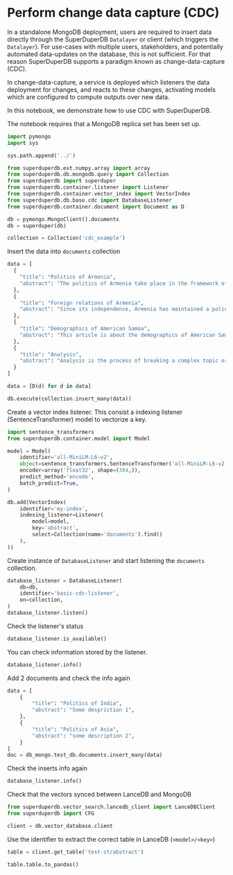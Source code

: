 # Perform change data capture (CDC)

In a standalone MongoDB deployment, users are required to insert data directly through the 
SuperDuperDB `Datalayer` or client (which triggers the `Datalayer`). For use-cases 
with multiple users, stakeholders, and potentially automated data-updates on the database,
this is not sufficient. For that reason SuperDuperDB supports a paradigm known as 
change-data-capture (CDC). 

In change-data-capture, a service is deployed which listeners the data deployment for changes, and 
reacts to these changes, activating models which are configured to compute outputs over new data.

In this notebook, we demonstrate how to use CDC with SuperDuperDB.

The notebook requires that a MongoDB replica set has been set up.

```python
import pymongo
import sys

sys.path.append('../')

from superduperdb.ext.numpy.array import array
from superduperdb.db.mongodb.query import Collection
from superduperdb import superduper
from superduperdb.container.listener import Listener
from superduperdb.container.vector_index import VectorIndex
from superduperdb.db.base.cdc import DatabaseListener
from superduperdb.container.document import Document as D
```


```python
db = pymongo.MongoClient().documents
db = superduper(db)

collection = Collection('cdc_example')
```

Insert the data into `documents` collection


```python
data = [
  {
    "title": "Politics of Armenia",
    "abstract": "The politics of Armenia take place in the framework of the parliamentary representative democratic republic of Armenia, whereby the President of Armenia is the head of state and the Prime Minister of Armenia the head of government, and of a multi-party system. Executive power is exercised by the President and the Government."
  },
  {
    "title": "Foreign relations of Armenia",
    "abstract": "Since its independence, Armenia has maintained a policy of complementarism by trying to have positive and friendly relations with Iran, Russia, and the West, including the United States and the European Union.– \"Armenian Foreign Policy Between Russia, Iran And U."
  },
  {
    "title": "Demographics of American Samoa",
    "abstract": "This article is about the demographics of American Samoa, including population density, ethnicity, education level, health of the populace, economic status, religious affiliations and other aspects of the population. American Samoa is an unincorporated territory of the United States located in the South Pacific Ocean."
  },
  {
    "title": "Analysis",
    "abstract": "Analysis is the process of breaking a complex topic or substance into smaller parts in order to gain a better understanding of it. The technique has been applied in the study of mathematics and logic since before Aristotle (384–322 B."
  }
]

data = [D(d) for d in data]

db.execute(collection.insert_many(data))
```

Create a vector index listener.
This consist a indexing listener (SentenceTransformer) model to vectorize a key.


```python
import sentence_transformers 
from superduperdb.container.model import Model

model = Model(
    identifier='all-MiniLM-L6-v2',
    object=sentence_transformers.SentenceTransformer('all-MiniLM-L6-v2'),
    encoder=array('float32', shape=(384,)),
    predict_method='encode',
    batch_predict=True,
)

db.add(VectorIndex(
    identifier='my-index',
    indexing_listener=Listener(
        model=model,
        key='abstract',
        select=Collection(name='documents').find()
    ),
))
```

Create instance of `DatabaseListener` and start listening the `documents` collection.


```python
database_listener = DatabaseListener(
    db=db,
    identifier='basic-cdc-listener',
    on=collection,
)
database_listener.listen()
```

Check the listener's status


```python
database_listener.is_available()
```

You can check information stored by the listener.


```python
database_listener.info()
```

Add 2 documents and check the info again


```python
data = [
    {
        "title": "Politics of India",
        "abstract": "Some despriction 1",
    }, 
    {
        "title": "Politics of Asia",
        "abstract": "some description 2",
    }
]
doc = db_mongo.test_db.documents.insert_many(data)
```

Check the inserts info again


```python
database_listener.info()
```

Check that the vectors synced between LanceDB and MongoDB


```python
from superduperdb.vector_search.lancedb_client import LanceDBClient
from superduperdb import CFG
```


```python
client = db.vector_database.client
```

Use the identifier to extract the correct table in LanceDB (`<model>/<key>`)


```python
table = client.get_table('test-st/abstract')
```


```python
table.table.to_pandas()
```
